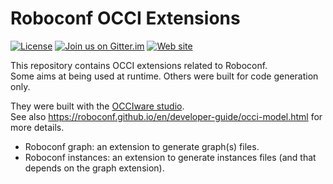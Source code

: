 # Roboconf OCCI Extensions
[![License](https://img.shields.io/hexpm/l/plug.svg)](http://www.apache.org/licenses/LICENSE-2.0)
[![Join us on Gitter.im](https://img.shields.io/badge/gitter-join%20chat-brightgreen.svg)](https://gitter.im/roboconf/roboconf)
[![Web site](https://img.shields.io/badge/website-roboconf.github.io-b23e4b.svg)](https://roboconf.github.io)

This repository contains OCCI extensions related to Roboconf.  
Some aims at being used at runtime. Others were built for code generation only.

They were built with the [OCCIware studio](http://occiware.github.io).  
See also https://roboconf.github.io/en/developer-guide/occi-model.html for more details.

* Roboconf graph: an extension to generate graph(s) files.
* Roboconf instances: an extension to generate instances files (and that depends on the graph extension).
